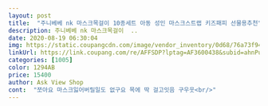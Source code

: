 ```yaml
---
layout: post 
title:  "주니베베 nk 마스크목걸이 10종세트 아동 성인 마스크스트랩 키즈패피 선물용추천" 
description: 주니베베 nk 마스크목걸이  ..
date: 2020-08-19 06:30:04 
img: https://static.coupangcdn.com/image/vendor_inventory/0d68/76a73f943a761280ffce6984452fce015cd5a5ceef48ad5d374489f2c195.jpg 
linkUrl: https://link.coupang.com/re/AFFSDP?lptag=AF3600438&subid=ahnPublicAsk&pageKey=1756301107&itemId=2991259398&vendorItemId=71216628369&traceid=V0-113-832f18cdb68ffcd2 
categories: [1005] 
color: 1294AB 
price: 15400 
author: Ask View Shop 
cont:  "쪼아요 마스크잃어버릴일도 없구요 목에 딱 걸고잇음 구우웃<br/>" 
---
```

